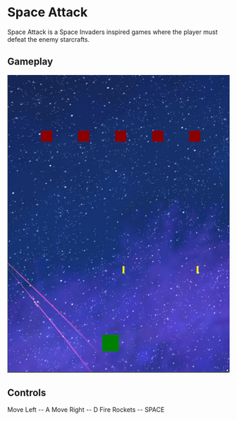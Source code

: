 # Space Attack

Space Attack is a Space Invaders inspired games where the player must defeat the enemy starcrafts.


## Gameplay
![alt text](https://github.com/Noah670/SpaceAttack/blob/master/gameplay/SpaceAttack.png)

## Controls

Move Left -- A
Move Right -- D
Fire Rockets -- SPACE
